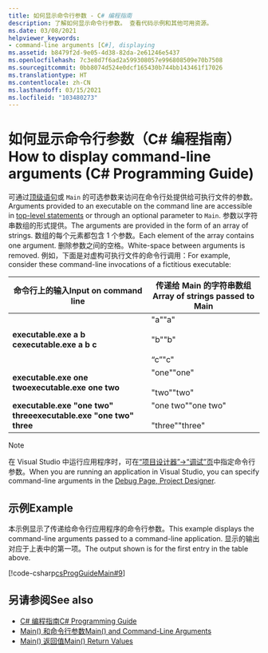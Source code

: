 ```yaml
---
title: 如何显示命令行参数 - C# 编程指南
description: 了解如何显示命令行参数。 查看代码示例和其他可用资源。
ms.date: 03/08/2021
helpviewer_keywords:
- command-line arguments [C#], displaying
ms.assetid: b8479f2d-9e05-4d38-82da-2e61246e5437
ms.openlocfilehash: 7c3e8d7f6ad2a599308057e996808509e70b7508
ms.sourcegitcommit: 0bb8074d524e0dcf165430b744bb143461f17026
ms.translationtype: HT
ms.contentlocale: zh-CN
ms.lasthandoff: 03/15/2021
ms.locfileid: "103480273"
---
```

# <a name="how-to-display-command-line-arguments-c-programming-guide"></a><span data-ttu-id="7b7ad-104">如何显示命令行参数（C# 编程指南）</span><span class="sxs-lookup"><span data-stu-id="7b7ad-104">How to display command-line arguments (C# Programming Guide)</span></span>

<span data-ttu-id="7b7ad-105">可通过[顶级语句](top-level-statements.md)或 `Main` 的可选参数来访问在命令行处提供给可执行文件的参数。</span><span class="sxs-lookup"><span data-stu-id="7b7ad-105">Arguments provided to an executable on the command line are accessible in [top-level statements](top-level-statements.md) or through an optional parameter to `Main`.</span></span> <span data-ttu-id="7b7ad-106">参数以字符串数组的形式提供。</span><span class="sxs-lookup"><span data-stu-id="7b7ad-106">The arguments are provided in the form of an array of strings.</span></span> <span data-ttu-id="7b7ad-107">数组的每个元素都包含 1 个参数。</span><span class="sxs-lookup"><span data-stu-id="7b7ad-107">Each element of the array contains one argument.</span></span> <span data-ttu-id="7b7ad-108">删除参数之间的空格。</span><span class="sxs-lookup"><span data-stu-id="7b7ad-108">White-space between arguments is removed.</span></span> <span data-ttu-id="7b7ad-109">例如，下面是对虚构可执行文件的命令行调用：</span><span class="sxs-lookup"><span data-stu-id="7b7ad-109">For example, consider these command-line invocations of a fictitious executable:</span></span>  
  
|<span data-ttu-id="7b7ad-110">命令行上的输入</span><span class="sxs-lookup"><span data-stu-id="7b7ad-110">Input on command line</span></span>|<span data-ttu-id="7b7ad-111">传递给 Main 的字符串数组</span><span class="sxs-lookup"><span data-stu-id="7b7ad-111">Array of strings passed to Main</span></span>|  
|----------------------------|-------------------------------------|  
|<span data-ttu-id="7b7ad-112">**executable.exe a b c**</span><span class="sxs-lookup"><span data-stu-id="7b7ad-112">**executable.exe a b c**</span></span>|<span data-ttu-id="7b7ad-113">"a"</span><span class="sxs-lookup"><span data-stu-id="7b7ad-113">"a"</span></span><br /><br /> <span data-ttu-id="7b7ad-114">"b"</span><span class="sxs-lookup"><span data-stu-id="7b7ad-114">"b"</span></span><br /><br /> <span data-ttu-id="7b7ad-115">“c”</span><span class="sxs-lookup"><span data-stu-id="7b7ad-115">"c"</span></span>|  
|<span data-ttu-id="7b7ad-116">**executable.exe one two**</span><span class="sxs-lookup"><span data-stu-id="7b7ad-116">**executable.exe one two**</span></span>|<span data-ttu-id="7b7ad-117">"one"</span><span class="sxs-lookup"><span data-stu-id="7b7ad-117">"one"</span></span><br /><br /> <span data-ttu-id="7b7ad-118">"two"</span><span class="sxs-lookup"><span data-stu-id="7b7ad-118">"two"</span></span>|  
|<span data-ttu-id="7b7ad-119">**executable.exe "one two" three**</span><span class="sxs-lookup"><span data-stu-id="7b7ad-119">**executable.exe "one two" three**</span></span>|<span data-ttu-id="7b7ad-120">"one two"</span><span class="sxs-lookup"><span data-stu-id="7b7ad-120">"one two"</span></span><br /><br /> <span data-ttu-id="7b7ad-121">"three"</span><span class="sxs-lookup"><span data-stu-id="7b7ad-121">"three"</span></span>|  
  
> [!NOTE]
> <span data-ttu-id="7b7ad-122">在 Visual Studio 中运行应用程序时，可在[“项目设计器”->“调试”页](/visualstudio/ide/reference/debug-page-project-designer)中指定命令行参数。</span><span class="sxs-lookup"><span data-stu-id="7b7ad-122">When you are running an application in Visual Studio, you can specify command-line arguments in the [Debug Page, Project Designer](/visualstudio/ide/reference/debug-page-project-designer).</span></span>  
  
## <a name="example"></a><span data-ttu-id="7b7ad-123">示例</span><span class="sxs-lookup"><span data-stu-id="7b7ad-123">Example</span></span>  

 <span data-ttu-id="7b7ad-124">本示例显示了传递给命令行应用程序的命令行参数。</span><span class="sxs-lookup"><span data-stu-id="7b7ad-124">This example displays the command-line arguments passed to a command-line application.</span></span> <span data-ttu-id="7b7ad-125">显示的输出对应于上表中的第一项。</span><span class="sxs-lookup"><span data-stu-id="7b7ad-125">The output shown is for the first entry in the table above.</span></span>  
  
 [!code-csharp[csProgGuideMain#9](~/samples/snippets/csharp/VS_Snippets_VBCSharp/csProgGuideMain/CS/Class1.cs#9)]  
  
## <a name="see-also"></a><span data-ttu-id="7b7ad-126">另请参阅</span><span class="sxs-lookup"><span data-stu-id="7b7ad-126">See also</span></span>

- [<span data-ttu-id="7b7ad-127">C# 编程指南</span><span class="sxs-lookup"><span data-stu-id="7b7ad-127">C# Programming Guide</span></span>](../index.md)
- [<span data-ttu-id="7b7ad-128">Main() 和命令行参数</span><span class="sxs-lookup"><span data-stu-id="7b7ad-128">Main() and Command-Line Arguments</span></span>](./index.md)
- [<span data-ttu-id="7b7ad-129">Main() 返回值</span><span class="sxs-lookup"><span data-stu-id="7b7ad-129">Main() Return Values</span></span>](./main-return-values.md)
